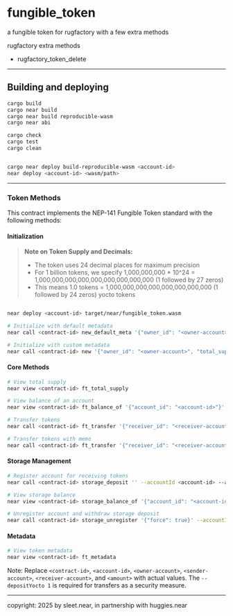 # fungible_token

a fungible token for rugfactory with a few extra methods

rugfactory extra methods
- rugfactory_token_delete

---

## Building and deploying

```bash
cargo build
cargo near build
cargo near build reproducible-wasm
cargo near abi

cargo check
cargo test
cargo clean


cargo near deploy build-reproducible-wasm <account-id>
near deploy <account-id> <wasm/path>

```


---


### Token Methods

This contract implements the NEP-141 Fungible Token standard with the following methods:

#### Initialization

> **Note on Token Supply and Decimals:**
> - The token uses 24 decimal places for maximum precision
> - For 1 billion tokens, we specify 1,000,000,000 * 10^24 = 1,000,000,000,000,000,000,000,000,000 (1 followed by 27 zeros)
> - This means 1.0 tokens = 1,000,000,000,000,000,000,000,000 (1 followed by 24 zeros) yocto tokens

```bash

near deploy <account-id> target/near/fungible_token.wasm

# Initialize with default metadata
near call <contract-id> new_default_meta '{"owner_id": "<owner-account>", "total_supply": "1000000000000000000000000000000"}' --accountId <owner-account>

# Initialize with custom metadata
near call <contract-id> new '{"owner_id": "<owner-account>", "total_supply": "1000000000000000000000000000000", "metadata": {"spec": "ft-1.0.0", "name": "My Token", "symbol": "TOKEN", "icon": "data:image/svg+xml;base64,PHN2ZyBpZD0iU1VORlVOX1JPVU5EX0lDT04iIHZpZXdCb3g9IjAgMCAxMDgwIDEwODAiIHByZXNlcnZlQXNwZWN0UmF0aW89InhNaWRZTWlkIG1lZXQiIHhtbG5zPSJodHRwOi8vd3d3LnczLm9yZy8yMDAwL3N2ZyI+CiAgPHJlY3Qgd2lkdGg9IjEwODAiIGhlaWdodD0iMTA4MCIgZmlsbD0iI0IzOTU3MCIvPgogIDxjaXJjbGUgY3g9IjU0MCIgY3k9IjU0MCIgcj0iMzAwIiBmaWxsPSIjMzgyQzFGIiAvPgo8L3N2Zz4=", "decimals": 24}}' --accountId <owner-account>
```

#### Core Methods

```bash
# View total supply
near view <contract-id> ft_total_supply

# View balance of an account
near view <contract-id> ft_balance_of '{"account_id": "<account-id>"}'  

# Transfer tokens
near call <contract-id> ft_transfer '{"receiver_id": "<receiver-account>", "amount": "<amount>"}' --accountId <sender-account> --depositYocto 1

# Transfer tokens with memo
near call <contract-id> ft_transfer '{"receiver_id": "<receiver-account>", "amount": "<amount>", "memo": "<memo>"}' --accountId <sender-account> --depositYocto 1
```

#### Storage Management

```bash
# Register account for receiving tokens
near call <contract-id> storage_deposit '' --accountId <account-id> --amount 0.00125

# View storage balance
near view <contract-id> storage_balance_of '{"account_id": "<account-id>"}'  

# Unregister account and withdraw storage deposit
near call <contract-id> storage_unregister '{"force": true}' --accountId <account-id>
```

#### Metadata

```bash
# View token metadata
near view <contract-id> ft_metadata
```

Note: Replace `<contract-id>`, `<account-id>`, `<owner-account>`, `<sender-account>`, `<receiver-account>`, and `<amount>` with actual values. The `--depositYocto 1` is required for transfers as a security measure.






---

copyright: 2025 by sleet.near, in partnership with huggies.near

